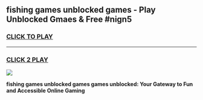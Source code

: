 
## fishing games unblocked games - Play Unblocked Gmaes & Free #nign5
<h3>
<a href="https://premium.freeplayer.one?title=fishing_games_unblocked_games&ref=03M">CLICK TO PLAY</a></h3>
<hr>

<h3>
<a href="https://premium.freeplayer.one?title=fishing_games_unblocked_games&ref=03M">CLICK 2 PLAY</a>
  
</h3>

<a href="https://premium.freeplayer.one?title=fishing_games_unblocked_games&ref=03M"><img src="https://clearcache.store/games.png"></a>


**fishing games unblocked games games unblocked: Your Gateway to Fun and Accessible Online Gaming**
